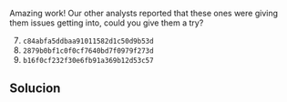 
Amazing work! Our other analysts reported that these ones were giving them issues getting into, could you give them a try?

7. `c84abfa5ddbaa91011582d1c50d9b53d`
8. `2879b0bf1c0f0cf7640bd7f0979f273d`
9. `b16f0cf232f30e6fb91a369b12d53c57`

## Solucion

